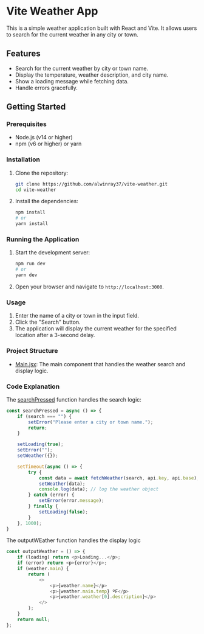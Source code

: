# Vite Weather App

This is a simple weather application built with React and Vite. It allows users to search for the current weather in any city or town.

## Features

- Search for the current weather by city or town name.
- Display the temperature, weather description, and city name.
- Show a loading message while fetching data.
- Handle errors gracefully.

## Getting Started

### Prerequisites

- Node.js (v14 or higher)
- npm (v6 or higher) or yarn

### Installation

1. Clone the repository:

    ```bash
    git clone https://github.com/alwinray37/vite-weather.git
    cd vite-weather
    ```

2. Install the dependencies:

    ```bash
    npm install
    # or
    yarn install
    ```

### Running the Application

1. Start the development server:

    ```bash
    npm run dev
    # or
    yarn dev
    ```

2. Open your browser and navigate to `http://localhost:3000`.

### Usage

1. Enter the name of a city or town in the input field.
2. Click the "Search" button.
3. The application will display the current weather for the specified location after a 3-second delay.

### Project Structure

- [Main.jsx](http://_vscodecontentref_/1): The main component that handles the weather search and display logic.

### Code Explanation

The [searchPressed](http://_vscodecontentref_/2) function handles the search logic:

```jsx
const searchPressed = async () => {
    if (search === "") {
        setError("Please enter a city or town name.");
        return;
    }

    setLoading(true);
    setError("");
    setWeather({});

    setTimeout(async () => {
        try {
            const data = await fetchWeather(search, api.key, api.base);
            setWeather(data);
            console.log(data); // log the weather object
        } catch (error) {
            setError(error.message);
        } finally {
            setLoading(false);
        }
    }, 1000);
}
```

The outputWEather function handles the display logic
```js   
const outputWeather = () => {
    if (loading) return <p>Loading...</p>; 
    if (error) return <p>{error}</p>;
    if (weather.main) {
        return (
            <>
                <p>{weather.name}</p>
                <p>{weather.main.temp} ºF</p>
                <p>{weather.weather[0].description}</p>
            </>
        );
    }
    return null;
};
```

